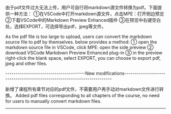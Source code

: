由于pdf文件过大无法上传，用户可自行将markdown源文件转换为pdf。下面提供一种方法：
①在VSCode中打开markdown源文件，点击MPE：打开侧边预览
②下载VSCode中的Markdown Preview Enhanced插件
③在预览中右键空白处，选择EXPORT，可选择导出pdf，jpeg等文件。


As the pdf file is too large to upload, users can convert the markdown source file to pdf by themselves. below provides a method:
① open the markdown source file in VSCode, click MPE: open the side preview
② download VSCode Markdown Preview Enhanced plug-in
③ in the preview right-click the blank space, select EXPORT, you can choose to export pdf, jpeg and other files.

---------------------------------------New modifications------------------------------------------------------------------------

新增了课程所有章节对应的pdf文件，不需要用户再手动对markdown文件进行转换。
Added pdf files corresponding to all chapters of the course, no need for users to manually convert markdown files.

---------------------------------------------------------------------------------------------------------------------------------
